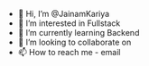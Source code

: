 - 👋 Hi, I’m @JainamKariya
- 👀 I’m interested in Fullstack
- 🌱 I’m currently learning Backend
- 💞️ I’m looking to collaborate on 
- 📫 How to reach me - email

<!---
JainamKariya/JainamKariya is a ✨ special ✨ repository because its `README.md` (this file) appears on your GitHub profile.
You can click the Preview link to take a look at your changes.
--->
